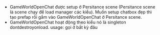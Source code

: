 - GameWorldOpenChat được setup ở Persitance scene (Persitance scene là scene chạy để load manager các kiểu). Muốn setup chatbox đẹp thì tạo prefap rồi gắm vào GameWorldOpenChat ở Persitance scene. 
- GameWorldOpenChat hoạt động theo kiểu nó là singleton dontdestroyonload.
usage: gọi ở bất kỳ đâu 